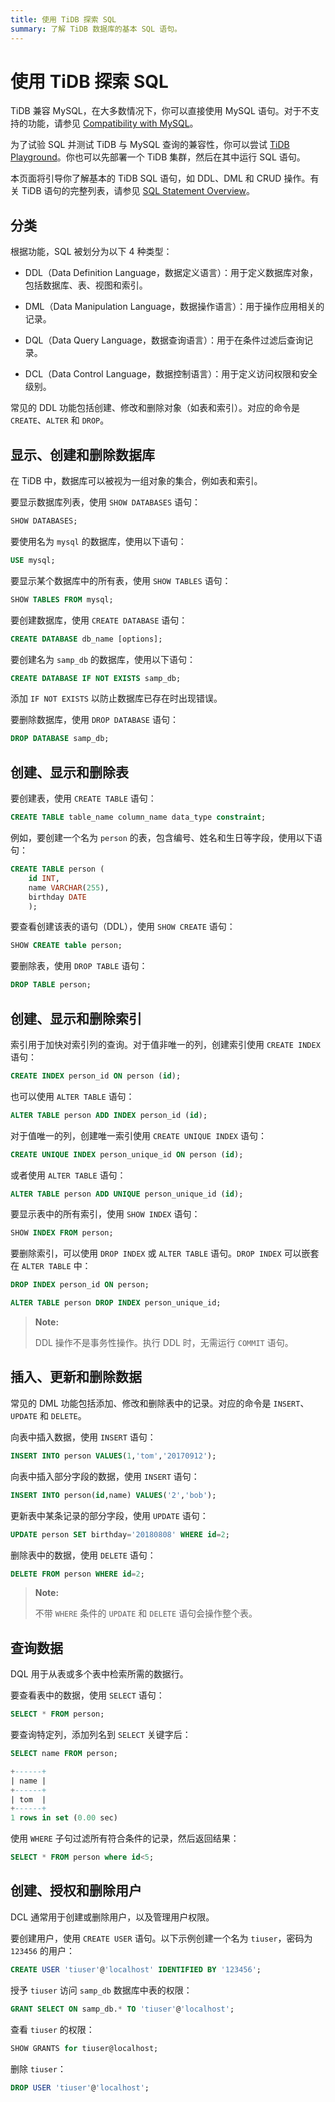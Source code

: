 ```yaml
---
title: 使用 TiDB 探索 SQL
summary: 了解 TiDB 数据库的基本 SQL 语句。
---
```


# 使用 TiDB 探索 SQL

TiDB 兼容 MySQL，在大多数情况下，你可以直接使用 MySQL 语句。对于不支持的功能，请参见 [Compatibility with MySQL](/mysql-compatibility.md#unsupported-features)。

<CustomContent platform="tidb">

为了试验 SQL 并测试 TiDB 与 MySQL 查询的兼容性，你可以尝试 [TiDB Playground](https://play.tidbcloud.com/?utm_source=docs&utm_medium=basic-sql-operations)。你也可以先部署一个 TiDB 集群，然后在其中运行 SQL 语句。

</CustomContent>

本页面将引导你了解基本的 TiDB SQL 语句，如 DDL、DML 和 CRUD 操作。有关 TiDB 语句的完整列表，请参见 [SQL Statement Overview](/sql-statements/sql-statement-overview.md)。

## 分类

根据功能，SQL 被划分为以下 4 种类型：

- DDL（Data Definition Language，数据定义语言）：用于定义数据库对象，包括数据库、表、视图和索引。

- DML（Data Manipulation Language，数据操作语言）：用于操作应用相关的记录。

- DQL（Data Query Language，数据查询语言）：用于在条件过滤后查询记录。

- DCL（Data Control Language，数据控制语言）：用于定义访问权限和安全级别。

常见的 DDL 功能包括创建、修改和删除对象（如表和索引）。对应的命令是 `CREATE`、`ALTER` 和 `DROP`。

## 显示、创建和删除数据库

在 TiDB 中，数据库可以被视为一组对象的集合，例如表和索引。

要显示数据库列表，使用 `SHOW DATABASES` 语句：

```sql
SHOW DATABASES;
```

要使用名为 `mysql` 的数据库，使用以下语句：

```sql
USE mysql;
```

要显示某个数据库中的所有表，使用 `SHOW TABLES` 语句：

```sql
SHOW TABLES FROM mysql;
```

要创建数据库，使用 `CREATE DATABASE` 语句：

```sql
CREATE DATABASE db_name [options];
```

要创建名为 `samp_db` 的数据库，使用以下语句：

```sql
CREATE DATABASE IF NOT EXISTS samp_db;
```

添加 `IF NOT EXISTS` 以防止数据库已存在时出现错误。

要删除数据库，使用 `DROP DATABASE` 语句：

```sql
DROP DATABASE samp_db;
```

## 创建、显示和删除表

要创建表，使用 `CREATE TABLE` 语句：

```sql
CREATE TABLE table_name column_name data_type constraint;
```

例如，要创建一个名为 `person` 的表，包含编号、姓名和生日等字段，使用以下语句：

```sql
CREATE TABLE person (
    id INT,
    name VARCHAR(255),
    birthday DATE
    );
```

要查看创建该表的语句（DDL），使用 `SHOW CREATE` 语句：

```sql
SHOW CREATE table person;
```

要删除表，使用 `DROP TABLE` 语句：

```sql
DROP TABLE person;
```

## 创建、显示和删除索引

索引用于加快对索引列的查询。对于值非唯一的列，创建索引使用 `CREATE INDEX` 语句：

```sql
CREATE INDEX person_id ON person (id);
```

也可以使用 `ALTER TABLE` 语句：

```sql
ALTER TABLE person ADD INDEX person_id (id);
```

对于值唯一的列，创建唯一索引使用 `CREATE UNIQUE INDEX` 语句：

```sql
CREATE UNIQUE INDEX person_unique_id ON person (id);
```

或者使用 `ALTER TABLE` 语句：

```sql
ALTER TABLE person ADD UNIQUE person_unique_id (id);
```

要显示表中的所有索引，使用 `SHOW INDEX` 语句：

```sql
SHOW INDEX FROM person;
```

要删除索引，可以使用 `DROP INDEX` 或 `ALTER TABLE` 语句。`DROP INDEX` 可以嵌套在 `ALTER TABLE` 中：

```sql
DROP INDEX person_id ON person;
```

```sql
ALTER TABLE person DROP INDEX person_unique_id;
```

> **Note:**
> 
> DDL 操作不是事务性操作。执行 DDL 时，无需运行 `COMMIT` 语句。

## 插入、更新和删除数据

常见的 DML 功能包括添加、修改和删除表中的记录。对应的命令是 `INSERT`、`UPDATE` 和 `DELETE`。

向表中插入数据，使用 `INSERT` 语句：

```sql
INSERT INTO person VALUES(1,'tom','20170912');
```

向表中插入部分字段的数据，使用 `INSERT` 语句：

```sql
INSERT INTO person(id,name) VALUES('2','bob');
```

更新表中某条记录的部分字段，使用 `UPDATE` 语句：

```sql
UPDATE person SET birthday='20180808' WHERE id=2;
```

删除表中的数据，使用 `DELETE` 语句：

```sql
DELETE FROM person WHERE id=2;
```

> **Note:**
> 
> 不带 `WHERE` 条件的 `UPDATE` 和 `DELETE` 语句会操作整个表。

## 查询数据

DQL 用于从表或多个表中检索所需的数据行。

要查看表中的数据，使用 `SELECT` 语句：

```sql
SELECT * FROM person;
```

要查询特定列，添加列名到 `SELECT` 关键字后：

```sql
SELECT name FROM person;
```

```sql
+------+
| name |
+------+
| tom  |
+------+
1 rows in set (0.00 sec)
```

使用 `WHERE` 子句过滤所有符合条件的记录，然后返回结果：

```sql
SELECT * FROM person where id<5;
```

## 创建、授权和删除用户

DCL 通常用于创建或删除用户，以及管理用户权限。

要创建用户，使用 `CREATE USER` 语句。以下示例创建一个名为 `tiuser`，密码为 `123456` 的用户：

```sql
CREATE USER 'tiuser'@'localhost' IDENTIFIED BY '123456';
```

授予 `tiuser` 访问 `samp_db` 数据库中表的权限：

```sql
GRANT SELECT ON samp_db.* TO 'tiuser'@'localhost';
```

查看 `tiuser` 的权限：

```sql
SHOW GRANTS for tiuser@localhost;
```

删除 `tiuser`：

```sql
DROP USER 'tiuser'@'localhost';
```